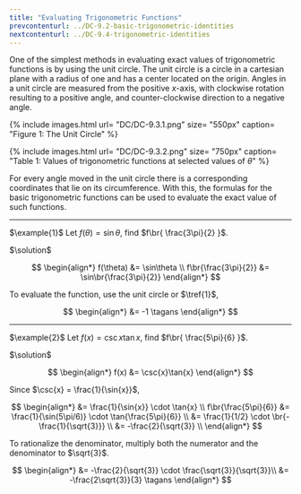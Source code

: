 ```yaml
---
title: "Evaluating Trigonometric Functions"
prevcontenturl: ../DC-9.2-basic-trigonometric-identities
nextcontenturl: ../DC-9.4-trigonometric-identities
---
```



One of the simplest methods in evaluating exact values of trigonometric functions is by using the unit circle. The unit circle is a circle in a cartesian plane with a radius of one and has a center located on the origin. Angles in a unit circle are measured from the positive $x$-axis, with clockwise rotation resulting to a positive angle, and counter-clockwise direction to a negative angle.

{% include images.html 
	url= "DC/DC-9.3.1.png" 
	size= "550px"
	caption= "Figure 1: The Unit Circle"
%} 




{% include images.html 
	url= "DC/DC-9.3.2.png" 
	size= "750px"
    caption= "Table 1: Values of trigonometric functions at selected values of $\theta$"
%} 



For every angle moved in the unit circle there is a corresponding coordinates that lie on its circumference. With this, the formulas for the basic trigonometric functions can be used to evaluate the exact value of such functions. 


---
$\example{1}$
Let
$f(\theta) = \sin\theta$, find $f\br{ \frac{3\pi}{2} }$.

$\solution$

$$
\begin{align*}
	f(\theta) &= \sin\theta \\
	f\br{\frac{3\pi}{2}} &= \sin\br{\frac{3\pi}{2}}
\end{align*}
$$

To evaluate the function, use the unit circle or $\tref{1}$,

$$
\begin{align*}
	&= -1	\tagans
\end{align*}
$$


---
$\example{2}$
Let
$f(x) = \csc{x}\tan{x}$, find $f\br{ \frac{5\pi}{6} }$.

$\solution$

$$
\begin{align*}
	f(x) &= \csc{x}\tan{x}
\end{align*}
$$

Since $\csc{x} = \frac{1}{\sin{x}}$,

$$
\begin{align*}
	&= \frac{1}{\sin{x}} \cdot \tan{x} \\
	f\br{\frac{5\pi}{6}} &= \frac{1}{\sin(5\pi/6)} \cdot \tan{\frac{5\pi}{6}} \\
	&= \frac{1}{1/2} \cdot \br{-\frac{1}{\sqrt{3}}} \\
	&= -\frac{2}{\sqrt{3}} \\
\end{align*}
$$

To rationalize the denominator, multiply both the numerator and the denominator to $\sqrt{3}$.

$$
\begin{align*}
	&= -\frac{2}{\sqrt{3}} \cdot \frac{\sqrt{3}}{\sqrt{3}}\\
	&= -\frac{2\sqrt{3}}{3}	\tagans
\end{align*}
$$